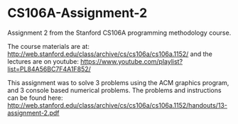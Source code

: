 # CS106A-Assignment-2
Assignment 2 from the Stanford CS106A programming methodology course.

The course materials are at: http://web.stanford.edu/class/archive/cs/cs106a/cs106a.1152/ and the lectures are on youtube: https://www.youtube.com/playlist?list=PL84A56BC7F4A1F852/

This assignment was to solve 3 problems using the ACM graphics program, and 
3 console based numerical problems. The problems and instructions can be found here: http://web.stanford.edu/class/archive/cs/cs106a/cs106a.1152/handouts/13-assignment-2.pdf
